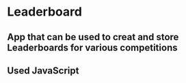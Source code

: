 # Leaderboard

## App that can be used to creat and store Leaderboards for various competitions
## Used JavaScript
